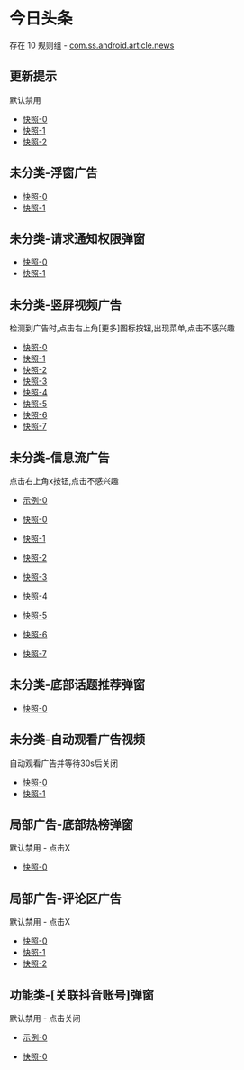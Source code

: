 # 今日头条

存在 10 规则组 - [com.ss.android.article.news](/src/apps/com.ss.android.article.news.ts)

## 更新提示

默认禁用

- [快照-0](https://i.gkd.li/i/12685000)
- [快照-1](https://i.gkd.li/i/12840104)
- [快照-2](https://i.gkd.li/i/13316081)

## 未分类-浮窗广告

- [快照-0](https://i.gkd.li/i/13762123)
- [快照-1](https://i.gkd.li/i/13761236)

## 未分类-请求通知权限弹窗

- [快照-0](https://i.gkd.li/i/12706699)
- [快照-1](https://i.gkd.li/i/12840217)

## 未分类-竖屏视频广告

检测到广告时,点击右上角[更多]图标按钮,出现菜单,点击不感兴趣

- [快照-0](https://i.gkd.li/i/12679277)
- [快照-1](https://i.gkd.li/i/12679280)
- [快照-2](https://i.gkd.li/i/12733282)
- [快照-3](https://i.gkd.li/i/12763251)
- [快照-4](https://i.gkd.li/i/12763252)
- [快照-5](https://i.gkd.li/i/12733281)
- [快照-6](https://i.gkd.li/i/13185633)
- [快照-7](https://i.gkd.li/i/13186082)

## 未分类-信息流广告

点击右上角x按钮,点击不感兴趣

- [示例-0](https://user-images.githubusercontent.com/44717382/273436460-cf007525-81ce-418b-ac05-3bfd75a627fe.gif)

- [快照-0](https://i.gkd.li/i/12733098)
- [快照-1](https://i.gkd.li/i/12755264)
- [快照-2](https://i.gkd.li/i/12836272)
- [快照-3](https://i.gkd.li/i/12840162)
- [快照-4](https://i.gkd.li/i/13093576)
- [快照-5](https://i.gkd.li/i/12733098)
- [快照-6](https://i.gkd.li/i/12733152)
- [快照-7](https://i.gkd.li/i/12755265)

## 未分类-底部话题推荐弹窗

- [快照-0](https://i.gkd.li/i/12706699)

## 未分类-自动观看广告视频

自动观看广告并等待30s后关闭

- [快照-0](https://i.gkd.li/i/13402468)
- [快照-1](https://i.gkd.li/i/13402480)

## 局部广告-底部热榜弹窗

默认禁用 - 点击X

- [快照-0](https://i.gkd.li/i/13828331)

## 局部广告-评论区广告

默认禁用 - 点击X

- [快照-0](https://i.gkd.li/i/13915287)
- [快照-1](https://i.gkd.li/i/13817019)
- [快照-2](https://i.gkd.li/i/13825373)

## 功能类-[关联抖音账号]弹窗

默认禁用 - 点击关闭

- [示例-0](https://m.gkd.li/57941037/c938001e-f39b-4ece-ad0e-2c93ba41aa94)

- [快照-0](https://i.gkd.li/i/14717889)

